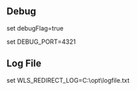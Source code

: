 
Debug
----------------------
set debugFlag=true

set DEBUG_PORT=4321

Log File
----------------------
set WLS_REDIRECT_LOG=C:\opt\logfile.txt
